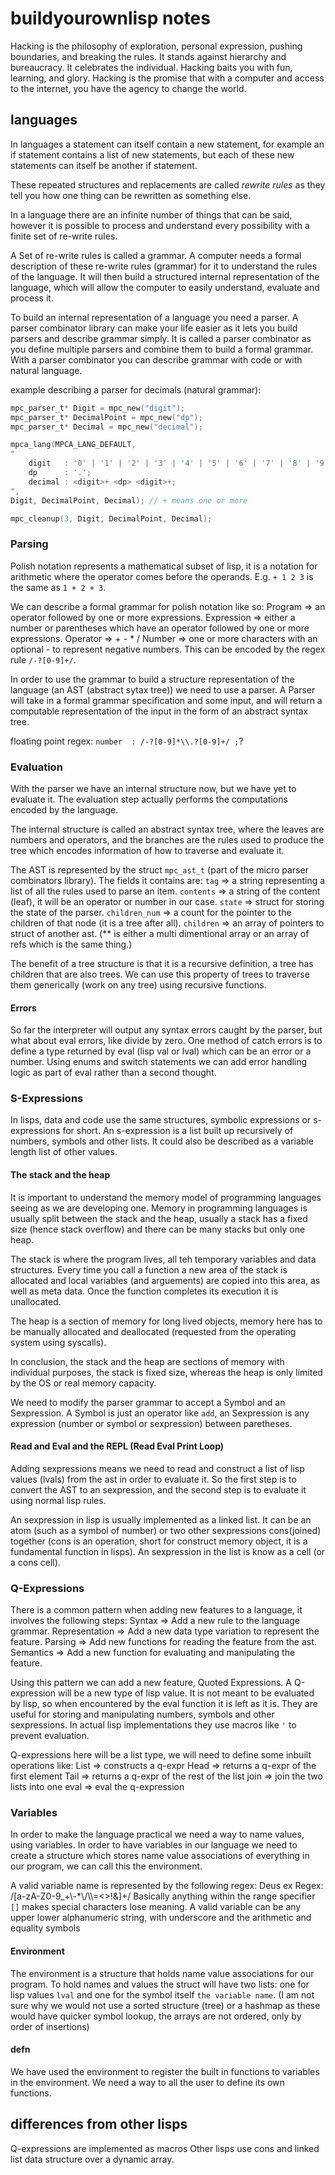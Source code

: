 # buildyourownlisp notes #

Hacking is the philosophy of exploration, personal expression, pushing boundaries, and breaking the rules. It stands against hierarchy and bureaucracy. It celebrates the individual. Hacking baits you with fun, learning, and glory. Hacking is the promise that with a computer and access to the internet, you have the agency to change the world.

## languages ##

In languages a statement can itself contain a new statement, for example an if
statement contains a list of new statements, but each of these new statements
can itself be another if statement.

These repeated structures and replacements are called *rewrite rules* as they
tell you how one thing can be rewritten as something else.

In a language there are an infinite number of things that can be said, however
it is possible to process and understand every possibility with a finite set of re-write rules.

A Set of re-write rules is called a grammar.
A computer needs a formal description of these re-write rules (grammar) for it to understand the
rules of the language. It will then build a structured internal representation of the language,
which will allow the computer to easily understand, evaluate and process it.

To build an internal representation of a language you need a parser. A parser combinator library
can make your life easier as it lets you build parsers and describe grammar simply. It is called
a parser combinator as you define multiple parsers and combine them to build a formal grammar.
With a parser combinator you can describe grammar with code or with natural language.

example describing a parser for decimals (natural grammar):

```c
mpc_parser_t* Digit = mpc_new("digit");
mpc_parser_t* DecimalPoint = mpc_new("dp");
mpc_parser_t* Decimal = mpc_new("decimal");

mpca_lang(MPCA_LANG_DEFAULT,
"
    digit   : '0' | '1' | '2' | '3' | '4' | '5' | '6' | '7' | '8' | '9';  \
    dp      : '.';                                                        \
    decimal : <digit>+ <dp> <digit>+;                                     \
",
Digit, DecimalPoint, Decimal); // + means one or more

mpc_cleanup(3, Digit, DecimalPoint, Decimal);
```

### Parsing ###

Polish notation represents a mathematical subset of lisp, it is a notation for arithmetic where the operator
comes before the operands. E.g. `+ 1 2 3` is the same as `1 + 2 + 3`.

We can describe a formal grammar for polish notation like so:
Program => an operator followed by one or more expressions.
Expression => either a number or parentheses which have an operator followed by one or more expressions.
Operator => + - * /
Number => one or more characters with an optional - to represent negative numbers. This can be encoded by the regex rule `/-?[0-9]+/`.

In order to use the grammar to build a structure representation of the language (an AST (abstract sytax tree)) we need to use a parser.
A Parser will take in a formal grammar specification and some input, and will return a computable representation of the input in the
form of an abstract syntax tree.

floating point regex: `number  : /-?[0-9]*\\.?[0-9]+/ ;`?

### Evaluation ###

With the parser we have an internal structure now, but we have yet to evaluate it. The evaluation step
actually performs the computations encoded by the language.

The internal structure is called an abstract syntax tree, where the leaves are numbers and operators,
and the branches are the rules used to produce the tree which encodes information of how to traverse and evaluate it.

The AST is represented by the struct `mpc_ast_t` (part of the micro parser combinators library). The fields it contains are:
`tag` => a string representing a list of all the rules used to parse an item.
`contents` => a string of the content (leaf), it will be an operator or number in our case.
`state` => struct for storing the state of the parser.
`children_num` => a count for the pointer to the children of that node (it is a tree after all).
`children` => an array of pointers to struct of another ast. (** is either a multi dimentional array or an array of refs which is the same thing.)

The benefit of a tree structure is that it is a recursive definition, a tree has children that are also trees. We can use this
property of trees to traverse them generically (work on any tree) using recursive functions.

#### Errors ####

So far the interpreter will output any syntax errors caught by the parser, but what about eval errors, like divide by zero.
One method of catch errors is to define a type returned by eval (lisp val or lval) which can be an error or a number.
Using enums and switch statements we can add error handling logic as part of eval rather than a second thought.

### S-Expressions ###

In lisps, data and code use the same structures, symbolic expressions or s-expressions for short. An s-expression
is a list built up recursively of numbers, symbols and other lists. It could also be described as a variable length
list of other values.

#### The stack and the heap ####

It is important to understand the memory model of programming languages seeing as we are developing one. Memory in
programming languages is usually split between the stack and the heap, usually a stack has a fixed size (hence stack overflow)
and there can be many stacks but only one heap.

The stack is where the program lives, all teh temporary variables and data structures. Every time you call a function a new
area of the stack is allocated and local variables (and arguements) are copied into this area, as well as meta data. Once the
function completes its execution it is unallocated.

The heap is a section of memory for long lived objects, memory here has to be manually allocated and deallocated (requested from
the operating system using syscalls).

In conclusion, the stack and the heap are sections of memory with individual purposes, the stack is fixed size, whereas the heap
is only limited by the OS or real memory capacity.

We need to modify the parser grammar to accept a Symbol and an Sexpression. A Symbol is just an operator like `add`,
an Sexpression is any expression (number or symbol or sexpression) between paretheses.

#### Read and Eval and the REPL (Read Eval Print Loop) ###

Adding sexpressions means we need to read and construct a list of lisp values (lvals) from the ast in order to evaluate it.
So the first step is to convert the AST to an sexpression, and the second step is to evaluate it using normal lisp rules.

An sexpression in lisp is usually implemented as a linked list. It can be an atom (such as a symbol of number) or two other
sexpressions cons(joined) together (cons is an operation, short for construct memory object, it is a fundamental function in lisps).
An sexpression in the list is know as a cell (or a cons cell).

### Q-Expressions ###

There is a common pattern when adding new features to a language, it involves the following steps:
Syntax => Add a new rule to the language grammar.
Representation => Add a new data type variation to represent the feature.
Parsing => Add new functions for reading the feature from the ast.
Semantics => Add a new function for evaluating and manipulating the feature.

Using this pattern we can add a new feature, Quoted Expressions. A Q-expression will be a new type of lisp value.
It is not meant to be evaluated by lisp, so when encountered by the eval function it is left as it is. They are useful
for storing and manipulating numbers, symbols and other sexpressions. In actual lisp implementations they use macros
like `'` to prevent evaluation.

Q-expressions here will be a list type, we will need to define some inbuilt operations like:
List => constructs a q-expr
Head => returns a q-expr of the first element
Tail => returns a q-expr of the rest of the list
join => join the two lists into one
eval => eval the q-expression

### Variables ###

In order to make the language practical we need a way to name values, using variables. In order to have variables
in our language we need to create a structure which stores name value associations of everything in our program,
we can call this the environment.

A valid variable name is represented by the following regex:
Deus ex Regex: /[a-zA-Z0-9_+\\-*\\/\\\\=<>!&]+/
Basically anything within the range specifier `[]` makes special characters lose meaning.
A valid variable can be any upper lower alphanumeric string, with underscore and the arithmetic and equality symbols

#### Environment ####

The environment is a structure that holds name value associations for our program. To hold names and values the struct
will have two lists: one for lisp values `lval` and one for the symbol itself `the variable name`.
(I am not sure why we would not use a sorted structure (tree) or a hashmap as these would have quicker symbol lookup,
the arrays are not ordered, only by order of insertions)

#### defn ####

We have used the environment to register the built in functions to variables in the environment. We need a way to all the
user to define its own functions.

## differences from other lisps ##

Q-expressions are implemented as macros
Other lisps use cons and linked list data structure over a dynamic array.